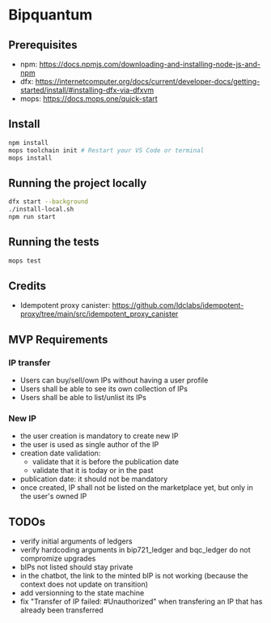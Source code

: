 # Bipquantum

## Prerequisites

- npm: https://docs.npmjs.com/downloading-and-installing-node-js-and-npm
- dfx: https://internetcomputer.org/docs/current/developer-docs/getting-started/install/#installing-dfx-via-dfxvm
- mops: https://docs.mops.one/quick-start

## Install
```bash
npm install
mops toolchain init # Restart your VS Code or terminal
mops install
```

## Running the project locally

```bash
dfx start --background
./install-local.sh
npm run start
```

## Running the tests

```bash
mops test
```

## Credits
- Idempotent proxy canister: https://github.com/ldclabs/idempotent-proxy/tree/main/src/idempotent_proxy_canister

## MVP Requirements

### IP transfer
- Users can buy/sell/own IPs without having a user profile
- Users shall be able to see its own collection of IPs
- Users shall be able to list/unlist its IPs

### New IP
- the user creation is mandatory to create new IP
- the user is used as single author of the IP
- creation date validation: 
    - validate that it is before the publication date
    - validate that it is today or in the past
- publication date: it should not be mandatory
- once created, IP shall not be listed on the marketplace yet, but only in the user's owned IP

## TODOs
- verify initial arguments of ledgers
- verify hardcoding arguments in bip721_ledger and bqc_ledger do not compromize upgrades
- bIPs not listed should stay private
- in the chatbot, the link to the minted bIP is not working (because the context does not update on transition)
- add versionning to the state machine
- fix "Transfer of IP failed: #Unauthorized" when transfering an IP that has already been transferred
